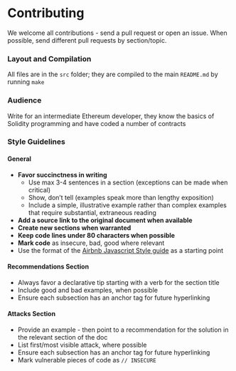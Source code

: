 # Contributing

We welcome all contributions - send a pull request or open an issue. When possible, send different pull requests by section/topic.

### Layout and Compilation

All files are in the `src` folder; they are compiled to the main `README.md` by running `make`

### Audience

Write for an intermediate Ethereum developer, they know the basics of Solidity programming and have coded a number of contracts

### Style Guidelines

#### General

- **Favor succinctness in writing**
  - Use max 3-4 sentences in a section (exceptions can be made when critical)
  - Show, don’t tell (examples speak more than lengthy exposition)
  - Include a simple, illustrative example rather than complex examples that require substantial, extraneous reading
- **Add a source link to the original document when available**
- **Create new sections when warranted**
- **Keep code lines under 80 characters when possible**
- **Mark code** as insecure, bad, good where relevant
- Use the format of the [Airbnb Javascript Style guide](https://github.com/airbnb/javascript) as a starting point

#### Recommendations Section

- Always favor a declarative tip starting with a verb for the section title
- Include good and bad examples, when possible
- Ensure each subsection has an anchor tag for future hyperlinking

#### Attacks Section

- Provide an example - then point to a recommendation for the solution in the relevant section of the doc
- List first/most visible attack, where possible
- Ensure each subsection has an anchor tag for future hyperlinking
- Mark vulnerable pieces of code as `// INSECURE`

